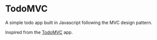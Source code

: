 # TodoMVC

A simple todo app built in Javascript following the MVC design pattern.

Inspired from the [TodoMVC](http://todomvc.com) app.
